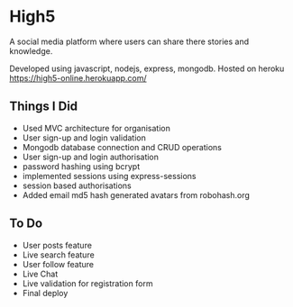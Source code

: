 # High5

A social media platform where users can share there stories and knowledge.

Developed using javascript, nodejs, express, mongodb.
Hosted on heroku https://high5-online.herokuapp.com/

## Things I Did

- Used MVC architecture for organisation
- User sign-up and login validation
- Mongodb database connection and CRUD operations
- User sign-up and login authorisation
- password hashing using bcrypt
- implemented sessions using express-sessions
- session based authorisations
- Added email md5 hash generated avatars from robohash.org


## To Do

- User posts feature
- Live search feature
- User follow feature
- Live Chat
- Live validation for registration form
- Final deploy
